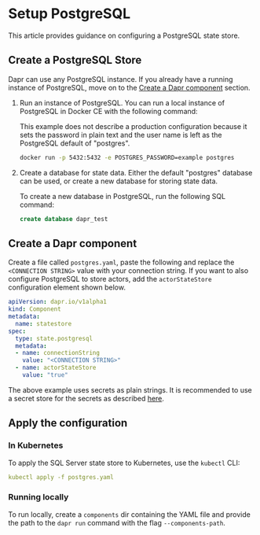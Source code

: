 # Setup PostgreSQL

This article provides guidance on configuring a PostgreSQL state store.

## Create a PostgreSQL Store
Dapr can use any PostgreSQL instance. If you already have a running instance of PostgreSQL, move on to the [Create a Dapr component](#create-a-dapr-component) section.

1. Run an instance of PostgreSQL. You can run a local instance of PostgreSQL in Docker CE with the following command:

     This example does not describe a production configuration because it sets the password in plain text and the user name is left as the PostgreSQL default of "postgres".  

     ```bash
     docker run -p 5432:5432 -e POSTGRES_PASSWORD=example postgres
     ```

2. Create a database for state data.
Either the default "postgres" database can be used, or create a new database for storing state data.

    To create a new database in PostgreSQL, run the following SQL command:

    ```SQL
    create database dapr_test
    ```

## Create a Dapr component

Create a file called `postgres.yaml`, paste the following and replace the `<CONNECTION STRING>` value with your connection string. If you want to also configure PostgreSQL to store actors, add the `actorStateStore` configuration element shown below.

```yaml
apiVersion: dapr.io/v1alpha1
kind: Component
metadata:
  name: statestore
spec:
  type: state.postgresql
  metadata:
  - name: connectionString
    value: "<CONNECTION STRING>"
  - name: actorStateStore
    value: "true"
```
The above example uses secrets as plain strings. It is recommended to use a secret store for the secrets as described [here](../../concepts/secrets/README.md).

## Apply the configuration

### In Kubernetes

To apply the SQL Server state store to Kubernetes, use the `kubectl` CLI:

```yaml
kubectl apply -f postgres.yaml
```

### Running locally

To run locally, create a `components` dir containing the YAML file and provide the path to the `dapr run` command with the flag `--components-path`.
